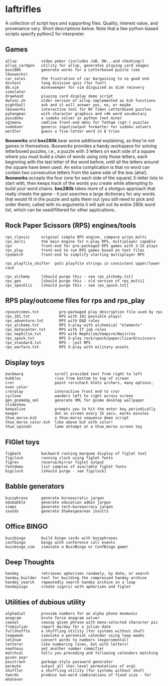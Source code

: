 # laftrifles
A collection of script toys and supporting files.  Quality, interest value, and provenance vary.
Short descriptions below.  Note that a few python-based scripts specify python2 for interpreter.

## Games
```
allvp           video poker (includes JoB, DW...and cheating!)
allvp_cardgen   utility for allvp, generates playing card images
box280k         generate words for a Letterboxed puzzle (see lboxworks)
car_sales       the frustration of car bargaining to no good end
divtest         long division quiz (for fun?)
dm.vim          minesweeper for vim disguised as disk recovery simulator
drawhand        playing card display demo script
dwfunc.sh       older version of allvp implemented as ksh functions
eightball       ask and it will answer yes, no, or maybe
lboxworks       interactive tool for NY Times Letterboxed puzzles
pyhangman       with character graphics and >4k word vocabulary
pysudoku        a sudoku solver in python (not mine)
sgtmenu         cmdline front-end menu for Tatham (sgt-) puzzles
sudokuer        generic input/output formatter for sudoku solvers
wordler         guess a five-letter word in 6 tries
```

**lboxworks** and **box280k** bear some additional explaining, as they're not
games in themselves.  *lboxworks* provides a handy workspace for solving
letterboxed puzzles, i.e., a puzzle with 3 letters on each side of a square
where you must build a chain of words using only those letters, each beginning
with the last letter of the word before, until all the letters around the
square have been used.  An extra complication is that no word can contain two
consecutive letters from the same side of the box (aha!).  **lboxworks**
accepts the four (one for each side of the square) 3-letter lists to start
with, then keeps track of the words you create while attempting to build your
word chains.  **box280k** takes more of a shotgun approach that really cheats
the game - it just searches a large dictionary for any words that would fit in
the puzzle and spits them out (you still need to pick and order them); called
with no arguments it will spit out its entire 280k word list, which can be
used/filtered for other applications.


## Rock Paper Scissors (RPS) engines/tools
```
rps_classic     original simple RPS engine, compare w/rps_multi
rps_multi       the main engine for n-play RPS, multiplayer capable
rps             front-end for pre-packaged RPS games with 3-25 plays
rps_play        front-end to run RPS games based on text files
rpsmatch        front-end to simplify starting multiplayer RPS

rps_playfile_shifter  puts playfile strings in consistent upper/lower case

rps_alchemy     [should purge this - see rps_alchemy.txt]
rps_gen         [should purge this - old version of rps_multi]
rps_spockliz    [should purge this - see rps_spock.txt]

```

## RPS play/outcome files for rps and rps_play
```
rpsoutcomes.txt         pre-packaged play description file used by rps
rps_101.txt             RPS with 101 possible plays!
rps_adventure.txt       RPS with D&D roles
rps_alchemy.txt         RPS 5-play with alchemical "elements"
rps_datacenter.txt      RPS with IT job roles
rps_nephilim.txt        RPS with Nephilim/Vampire/Nazirite
rps_spock.txt           RPS 5-play rock/spock/paper/lizard/scissors
rps_standard.txt        RPS - just RPS
rps_warfare.txt         RPS 5-play with military assets
```

## Display toys
```
backmarq              scroll provided text from right to left
bubbles               rise from bottom to top of screen
cror                  paint rorschach blots w/chars, many options, even color
crorplay              interactive front end to cror
cyclone               wanders left to right across screen
gen_gnomebg_xml       generate XML for gnome desktop wallpaper slideshow
keepalive             prompts you to hit the enter key periodically
keeper                dot on screen every 15 secs, marks minutes
thue_morse.ksh        a thue-morse sequence demo script
thue_morse_color.ksh  like above but with color!
thue_spinner          lame attempt at a thue_morse screen toy

```


## FIGlet toys
```
figback         backward running marquee display of figlet text
figclock        running clock using figlet fonts
figrev          reverse/mirror figlet output
fontdemo        list samples of available figlet fonts
bigclock        [should purge - see figclock]
```


## Babble generators
```
buzzphrase      generate bureaucratic jargon
edubabble       generate education admin jargon
simps           generate tech-bureaucracy jargon
zounds          generate Shakespearean insults
```

## Office BINGO
```
buzzbingo       build bingo cards with buzzphrases
confbingo       bingo with conference call events
buzzbingo_sim   simulate a BuzzBingo or ConfBingo game!
```


## Deep Thoughts
```
handey          retrieves aphorisms randomly, by date, or search
handey_builder  tool for building the compressed handey archive
handey_search   repeatedly search handey archive in a loop
handeysign      create sign(s) with aphorisms and figlet
```

## Utilities of dubious utility
```
alphadial       provide numbers for an alpha phone mnemonic
anagram         brute force anagram solver
cowsel          cowsay given phrase with menu-selected character pic
fromjulian      report mo/day for a julian date
fullshuffle     a shuffling utility (for systems without shuf)
leapweek        simulate a perennial calendar using leap weeks
let2num         convert words to numbers (experimental)
letterer        like numbering lines, but with letters!
newthous        yet another number commifier
matchcal        tells you preceding and following calendars matching given year
passtrash       garbage-style password generator
permute         output all char-level permutations of arg1
shuffler        a shuffling utility (for systems without shuf)
twords          produce two-word combinations of fixed size - for whatever
```
